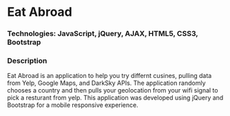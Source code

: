# Eat Abroad

### Technologies: JavaScript, jQuery, AJAX, HTML5, CSS3, Bootstrap

### Description

Eat Abroad is an application to help you try differnt cusines, pulling data from Yelp, Google Maps, and DarkSky APIs.  The application randomly chooses a country and then pulls your geolocation from your wifi signal to pick a resturant from yelp.  This application was developed using jQuery and Bootstrap for a mobile responsive experience.





